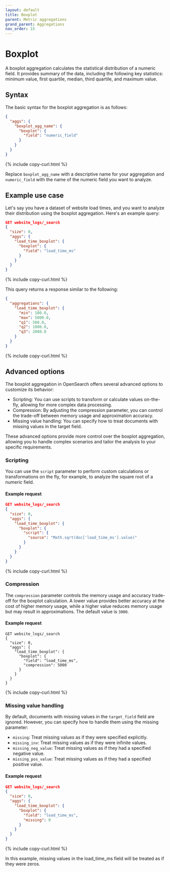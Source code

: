 ```yaml
---
layout: default
title: Boxplot
parent: Metric aggregations
grand_parent: Aggregations
nav_order: 15
---
```


# Boxplot

A boxplot aggregation calculates the statistical distribution of a numeric field. It provides summary of the data, including the following key statistics: minimum value, first quartile, median, third quartile, and maximum value.

## Syntax

The basic syntax for the boxplot aggregation is as follows:

```json
{
  "aggs": {
    "boxplot_agg_name": {
      "boxplot": {
        "field": "numeric_field"
      }
    }
  }
}
```
{% include copy-curl.html %}

Replace `boxplot_agg_name` with a descriptive name for your aggregation and `numeric_field` with the name of the numeric field you want to analyze.

## Example use case

Let's say you have a dataset of website load times, and you want to analyze their distribution using the boxplot aggregation. Here's an example query:

```json
GET website_logs/_search
{
  "size": 0,
  "aggs": {
    "load_time_boxplot": {
      "boxplot": {
        "field": "load_time_ms"
      }
    }
  }
}
```
{% include copy-curl.html %}

This query returns a response similar to the following:

```json
{
  "aggregations": {
    "load_time_boxplot": {
      "min": 100.0,
      "max": 5000.0,
      "q1": 500.0,
      "q2": 1000.0,
      "q3": 2000.0
    }
  }
}
```
{% include copy-curl.html %}

## Advanced options

The boxplot aggregation in OpenSearch offers several advanced options to customize its behavior:

- Scripting: You can use scripts to transform or calculate values on-the-fly, allowing for more complex data processing.
- Compression: By adjusting the compression parameter, you can control the trade-off between memory usage and approximation accuracy.
- Missing value handling: You can specify how to treat documents with missing values in the target field.

These advanced options provide more control over the boxplot aggregation, allowing you to handle complex scenarios and tailor the analysis to your specific requirements.

### Scripting

You can use the `script` parameter to perform custom calculations or transformations on the fly, for example, to analyze the square root of a numeric field.

#### Example request

```json
GET website_logs/_search
{
  "size": 0,
  "aggs": {
    "load_time_boxplot": {
      "boxplot": {
        "script": {
          "source": "Math.sqrt(doc['load_time_ms'].value)"
        }
      }
    }
  }
}
```
{% include copy-curl.html %}

### Compression

The `compression` parameter controls the memory usage and accuracy trade-off for the boxplot calculation. A lower value provides better accuracy at the cost of higher memory usage, while a higher value reduces memory usage but may result in approximations. The default value is `3000`.

#### Example request 

```
GET website_logs/_search
{
  "size": 0,
  "aggs": {
    "load_time_boxplot": {
      "boxplot": {
        "field": "load_time_ms",
        "compression": 5000
      }
    }
  }
}
```
{% include copy-curl.html %}

### Missing value handling

By default, documents with missing values in the `target_field` field are ignored. However, you can specify how to handle them using the missing parameter:

- `missing`: Treat missing values as if they were specified explicitly.
- `missing_inv`: Treat missing values as if they were infinite values.
- `missing_neg_value`: Treat missing values as if they had a specified negative value.
- `missing_pos_value`: Treat missing values as if they had a specified positive value.

#### Example request

```json
GET website_logs/_search
{
  "size": 0,
  "aggs": {
    "load_time_boxplot": {
      "boxplot": {
        "field": "load_time_ms",
        "missing": 0
      }
    }
  }
}
```
{% include copy-curl.html %}

In this example, missing values in the load_time_ms field will be treated as if they were zeros.
